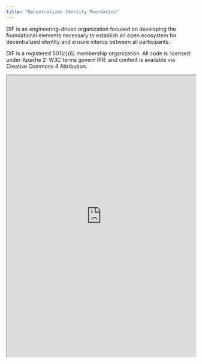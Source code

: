 ```yaml
---
title: "Decentralized Identity Foundation"
---
```


DIF is an engineering-driven organization focused on developing the foundational elements necessary to establish an open ecosystem for decentralized identity and ensure interop between all participants.

DIF is a registered 501(c)(6) membership organization. All code is licensed under Apache 2: W3C terms govern IPR: and content is available via Creative Commons 4 Attribution.

<iframe height="750" width="100%" src="https://ewelton.github.io/ktest/wiki.html#Decentralized%20Identity%20Foundation"></iframe>
